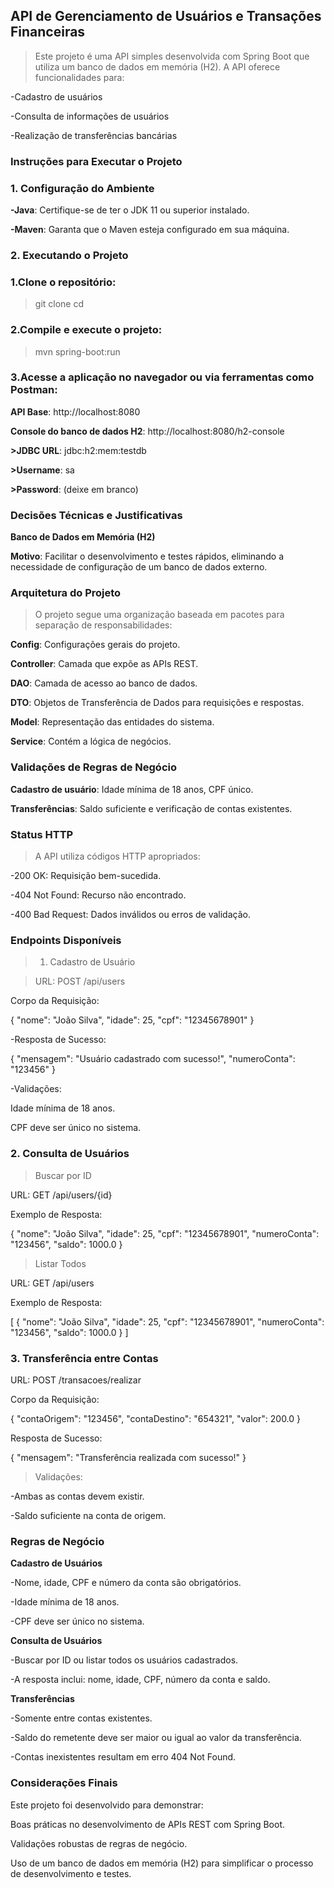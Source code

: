 ## API de Gerenciamento de Usuários e Transações Financeiras

>Este projeto é uma API simples desenvolvida com Spring Boot que utiliza um banco de dados em memória (H2). A API oferece funcionalidades para:

-Cadastro de usuários

-Consulta de informações de usuários

-Realização de transferências bancárias

### Instruções para Executar o Projeto

### 1. Configuração do Ambiente

**-Java**: Certifique-se de ter o JDK 11 ou superior instalado.

**-Maven**: Garanta que o Maven esteja configurado em sua máquina.

### 2. Executando o Projeto

###  1.Clone o repositório:

>git clone <url-do-repositorio>
>cd <pasta-do-projeto>

###  2.Compile e execute o projeto:

>mvn spring-boot:run

###  3.Acesse a aplicação no navegador ou via ferramentas como Postman:

**API Base**: http://localhost:8080

**Console do banco de dados H2**: http://localhost:8080/h2-console

**>JDBC URL**: jdbc:h2:mem:testdb

**>Username**: sa

**>Password**: (deixe em branco)

### Decisões Técnicas e Justificativas

**Banco de Dados em Memória (H2)**

**Motivo**: Facilitar o desenvolvimento e testes rápidos, eliminando a necessidade de configuração de um banco de dados externo.

### Arquitetura do Projeto

>O projeto segue uma organização baseada em pacotes para separação de responsabilidades:

**Config**: Configurações gerais do projeto.

**Controller**: Camada que expõe as APIs REST.

**DAO**: Camada de acesso ao banco de dados.

**DTO**: Objetos de Transferência de Dados para requisições e respostas.

**Model**: Representação das entidades do sistema.

**Service**: Contém a lógica de negócios.

### Validações de Regras de Negócio

**Cadastro de usuário**: Idade mínima de 18 anos, CPF único.

**Transferências**: Saldo suficiente e verificação de contas existentes.

### Status HTTP

>A API utiliza códigos HTTP apropriados:

-200 OK: Requisição bem-sucedida.

-404 Not Found: Recurso não encontrado.

-400 Bad Request: Dados inválidos ou erros de validação.

### Endpoints Disponíveis

>1. Cadastro de Usuário

>URL: POST /api/users

Corpo da Requisição:

{
  "nome": "João Silva",
  "idade": 25,
  "cpf": "12345678901"
}

-Resposta de Sucesso:

{
  "mensagem": "Usuário cadastrado com sucesso!",
  "numeroConta": "123456"
}

-Validações:

Idade mínima de 18 anos.

CPF deve ser único no sistema.

### 2. Consulta de Usuários

>Buscar por ID

URL: GET /api/users/{id}

Exemplo de Resposta:

{
  "nome": "João Silva",
  "idade": 25,
  "cpf": "12345678901",
  "numeroConta": "123456",
  "saldo": 1000.0
}

>Listar Todos

URL: GET /api/users

Exemplo de Resposta:

[
  {
    "nome": "João Silva",
    "idade": 25,
    "cpf": "12345678901",
    "numeroConta": "123456",
    "saldo": 1000.0
  }
]

### 3. Transferência entre Contas

URL: POST /transacoes/realizar

Corpo da Requisição:

{
  "contaOrigem": "123456",
  "contaDestino": "654321",
  "valor": 200.0
}

Resposta de Sucesso:

{
  "mensagem": "Transferência realizada com sucesso!"
}

 > Validações:

-Ambas as contas devem existir.

-Saldo suficiente na conta de origem.

### Regras de Negócio

**Cadastro de Usuários**

-Nome, idade, CPF e número da conta são obrigatórios.

-Idade mínima de 18 anos.

-CPF deve ser único no sistema.

**Consulta de Usuários**

-Buscar por ID ou listar todos os usuários cadastrados.

-A resposta inclui: nome, idade, CPF, número da conta e saldo.

**Transferências**

-Somente entre contas existentes.

-Saldo do remetente deve ser maior ou igual ao valor da transferência.

-Contas inexistentes resultam em erro 404 Not Found.

### Considerações Finais

Este projeto foi desenvolvido para demonstrar:

Boas práticas no desenvolvimento de APIs REST com Spring Boot.

Validações robustas de regras de negócio.

Uso de um banco de dados em memória (H2) para simplificar o processo de desenvolvimento e testes.
